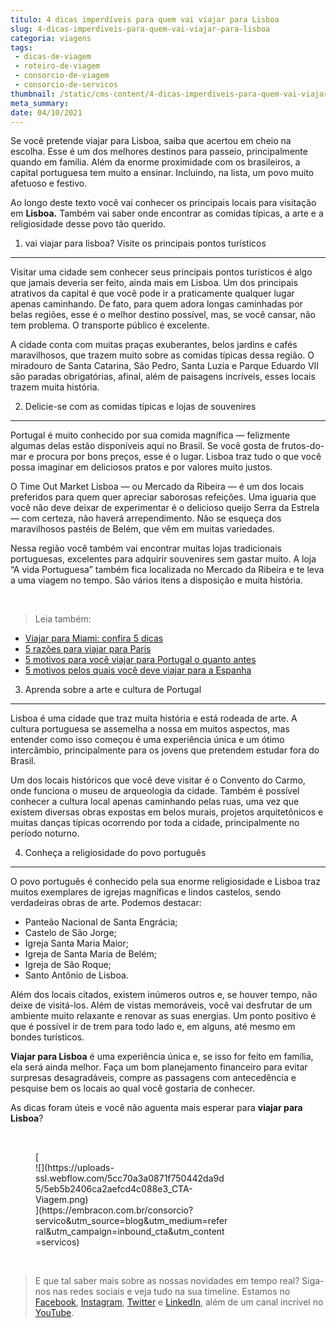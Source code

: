 ```yaml
---
titulo: 4 dicas imperdíveis para quem vai viajar para Lisboa
slug: 4-dicas-imperdiveis-para-quem-vai-viajar-para-lisboa
categoria: viagens
tags:
 - dicas-de-viagem
 - roteiro-de-viagem
 - consorcio-de-viagem
 - consorcio-de-servicos
thumbnail: /static/cms-content/4-dicas-imperdiveis-para-quem-vai-viajar-para-lisboa.jpg
meta_summary: 
date: 04/10/2021
---
```

Se você pretende viajar para Lisboa, saiba que acertou em cheio na escolha. Esse é um dos melhores destinos para passeio, principalmente quando em família. Além da enorme proximidade com os brasileiros, a capital portuguesa tem muito a ensinar. Incluindo, na lista, um povo muito afetuoso e festivo.

Ao longo deste texto você vai conhecer os principais locais para visitação em **Lisboa.** Também vai saber onde encontrar as comidas típicas, a arte e a religiosidade desse povo tão querido.

1. vai viajar para lisboa? Visite os principais pontos turísticos
-----------------------------------------------------------------

Visitar uma cidade sem conhecer seus principais pontos turísticos é algo que jamais deveria ser feito, ainda mais em Lisboa. Um dos principais atrativos da capital é que você pode ir a praticamente qualquer lugar apenas caminhando. De fato, para quem adora longas caminhadas por belas regiões, esse é o melhor destino possível, mas, se você cansar, não tem problema. O transporte público é excelente.

A cidade conta com muitas praças exuberantes, belos jardins e cafés maravilhosos, que trazem muito sobre as comidas típicas dessa região. O miradouro de Santa Catarina, São Pedro, Santa Luzia e Parque Eduardo VII são paradas obrigatórias, afinal, além de paisagens incríveis, esses locais trazem muita história.

2. Delicie-se com as comidas típicas e lojas de souvenires
----------------------------------------------------------

Portugal é muito conhecido por sua comida magnífica — felizmente algumas delas estão disponíveis aqui no Brasil. Se você gosta de frutos-do-mar e procura por bons preços, esse é o lugar. Lisboa traz tudo o que você possa imaginar em deliciosos pratos e por valores muito justos.

O Time Out Market Lisboa — ou Mercado da Ribeira — é um dos locais preferidos para quem quer apreciar saborosas refeições. Uma iguaria que você não deve deixar de experimentar é o delicioso queijo Serra da Estrela — com certeza, não haverá arrependimento. Não se esqueça dos maravilhosos pastéis de Belém, que vêm em muitas variedades.

Nessa região você também vai encontrar muitas lojas tradicionais portuguesas, excelentes para adquirir souvenires sem gastar muito. A loja “A vida Portuguesa” também fica localizada no Mercado da Ribeira e te leva a uma viagem no tempo. São vários itens a disposição e muita história.

‍

> Leia também:

- [Viajar para Miami: confira 5 dicas](https://www.embracon.com.br/blog/viajar-para-miami-confira-5-dicas)
- [5 razões para viajar para Paris](https://www.embracon.com.br/blog/5-razoes-para-viajar-para-paris)
- [5 motivos para você viajar para Portugal o quanto antes](https://www.embracon.com.br/blog/5-motivos-para-voce-viajar-para-portugal-o-quanto-antes)
- [5 motivos pelos quais você deve viajar para a Espanha](https://www.embracon.com.br/blog/5-motivos-pelos-quais-voce-deve-viajar-para-a-espanha)

3. Aprenda sobre a arte e cultura de Portugal
---------------------------------------------

Lisboa é uma cidade que traz muita história e está rodeada de arte. A cultura portuguesa se assemelha a nossa em muitos aspectos, mas entender como isso começou é uma experiência única e um ótimo intercâmbio, principalmente para os jovens que pretendem estudar fora do Brasil.

Um dos locais históricos que você deve visitar é o Convento do Carmo, onde funciona o museu de arqueologia da cidade. Também é possível conhecer a cultura local apenas caminhando pelas ruas, uma vez que existem diversas obras expostas em belos murais, projetos arquitetônicos e muitas danças típicas ocorrendo por toda a cidade, principalmente no período noturno.

4. Conheça a religiosidade do povo português
--------------------------------------------

O povo português é conhecido pela sua enorme religiosidade e Lisboa traz muitos exemplares de igrejas magníficas e lindos castelos, sendo verdadeiras obras de arte. Podemos destacar:

- Panteão Nacional de Santa Engrácia;
- Castelo de São Jorge;
- Igreja Santa Maria Maior;
- Igreja de Santa Maria de Belém;
- Igreja de São Roque;
- Santo Antônio de Lisboa.

Além dos locais citados, existem inúmeros outros e, se houver tempo, não deixe de visitá-los. Além de vistas memoráveis, você vai desfrutar de um ambiente muito relaxante e renovar as suas energias. Um ponto positivo é que é possível ir de trem para todo lado e, em alguns, até mesmo em bondes turísticos.

‍**Viajar para Lisboa** é uma experiência única e, se isso for feito em família, ela será ainda melhor. Faça um bom planejamento financeiro para evitar surpresas desagradáveis, compre as passagens com antecedência e pesquise bem os locais ao qual você gostaria de conhecer.

As dicas foram úteis e você não aguenta mais esperar para **viajar para Lisboa**?

‍

<figure class="w-richtext-figure-type-image w-richtext-align-center" style="max-width:310px">[<div>![](https://uploads-ssl.webflow.com/5cc70a3a0871f750442da9d5/5eb5b2406ca2aefcd4c088e3_CTA-Viagem.png)</div>](https://embracon.com.br/consorcio?servico&utm_source=blog&utm_medium=referral&utm_campaign=inbound_cta&utm_content=servicos)</figure>‍

> E que tal saber mais sobre as nossas novidades em tempo real? Siga-nos nas redes sociais e veja tudo na sua timeline. Estamos no [Facebook](https://www.facebook.com/embracon/), [Instagram](https://www.instagram.com/embraconoficial/), [Twitter](https://twitter.com/embracon) e [LinkedIn](https://www.linkedin.com/company/1018875/), além de um canal incrível no [YouTube](https://www.youtube.com/channel/UCL-Y0mv9zc73Iek48NLUBzQ).

‍
